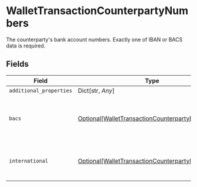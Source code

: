 # WalletTransactionCounterpartyNumbers

The counterparty's bank account numbers. Exactly one of IBAN or BACS data is required.


## Fields

| Field                                                                                                                     | Type                                                                                                                      | Required                                                                                                                  | Description                                                                                                               |
| ------------------------------------------------------------------------------------------------------------------------- | ------------------------------------------------------------------------------------------------------------------------- | ------------------------------------------------------------------------------------------------------------------------- | ------------------------------------------------------------------------------------------------------------------------- |
| `additional_properties`                                                                                                   | Dict[str, *Any*]                                                                                                          | :heavy_minus_sign:                                                                                                        | N/A                                                                                                                       |
| `bacs`                                                                                                                    | [Optional[WalletTransactionCounterpartyBACS]](../../models/shared/wallettransactioncounterpartybacs.md)                   | :heavy_minus_sign:                                                                                                        | The account number and sort code of the counterparty's account                                                            |
| `international`                                                                                                           | [Optional[WalletTransactionCounterpartyInternational]](../../models/shared/wallettransactioncounterpartyinternational.md) | :heavy_minus_sign:                                                                                                        | International Bank Account Number for a Wallet Transaction                                                                |